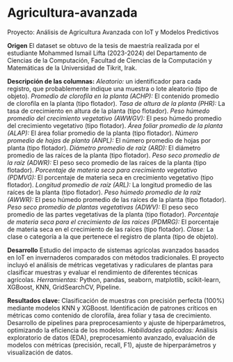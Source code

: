 # Agricultura-avanzada
Proyecto: Análisis de Agricultura Avanzada con IoT y Modelos Predictivos

**Origen**
El dataset se obtuvo de la tesis de maestría realizada por el estudiante Mohammed Ismail Lifta (2023-2024) del Departamento de Ciencias de la 
Computación, Facultad de Ciencias de la Computación y Matemáticas de la Universidad de Tikrit, Irak.

**Descripción de las columnas:**
*Aleatorio:* un identificador para cada registro, que probablemente indique una muestra o lote aleatorio (tipo de objeto).
*Promedio de clorofila en la planta (ACHP):* El contenido promedio de clorofila en la planta (tipo flotador).
*Tasa de altura de la planta (PHR):* La tasa de crecimiento en altura de la planta (tipo flotador).
*Peso húmedo promedio del crecimiento vegetativo (AWWGV):* El peso húmedo promedio del crecimiento vegetativo (tipo flotador).
*Área foliar promedio de la planta (ALAP):* El área foliar promedio de la planta (tipo flotador).
*Número promedio de hojas de planta (ANPL):* El número promedio de hojas por planta (tipo flotador).
*Diámetro promedio de raíz (ARD):* El diámetro promedio de las raíces de la planta (tipo flotador).
*Peso seco promedio de la raíz (ADWR):* El peso seco promedio de las raíces de la planta (tipo flotador).
*Porcentaje de materia seca para crecimiento vegetativo (PDMVG):* El porcentaje de materia seca en crecimiento vegetativo (tipo flotador).
*Longitud promedio de raíz (ARL):* La longitud promedio de las raíces de la planta (tipo flotador).
*Peso húmedo promedio de la raíz (AWWR):* El peso húmedo promedio de las raíces de la planta (tipo flotador).
*Peso seco promedio de plantas vegetativas (ADWV):* El peso seco promedio de las partes vegetativas de la planta (tipo flotador).
*Porcentaje de materia seca para el crecimiento de las raíces (PDMRG):* El porcentaje de materia seca en el crecimiento de las raíces (tipo 
flotador).
*Clase:* La clase o categoría a la que pertenece el registro de planta (tipo de objeto).

**Desarrollo**
Estudio del impacto de sistemas agrícolas avanzados basados en IoT en invernaderos comparados con métodos tradicionales. El proyecto incluyó el análisis de métricas vegetativas y radiculares de plantas para clasificar muestras y evaluar el rendimiento de diferentes técnicas agrícolas.
*Herramientas:* Python, pandas, seaborn, matplotlib, scikit-learn, XGBoost, KNN, GridSearchCV, Pipeline.

**Resultados clave:**
Clasificación de muestras con precisión perfecta (100%) mediante modelos KNN y XGBoost.
Identificación de patrones críticos en métricas como contenido de clorofila, área foliar y tasa de crecimiento.
Desarrollo de pipelines para preprocesamiento y ajuste de hiperparámetros, optimizando la eficiencia de los modelos.
*Habilidades aplicadas:* Análisis exploratorio de datos (EDA), preprocesamiento avanzado, evaluación de modelos con métricas (precisión, recall, F1), ajuste de hiperparámetros y visualización de datos.
